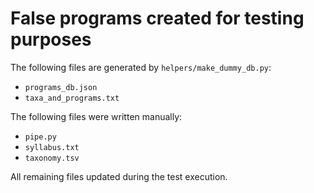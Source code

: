# False programs created for testing purposes

The following files are generated by `helpers/make_dummy_db.py`:

- `programs_db.json`
- `taxa_and_programs.txt`

The following files were written manually:

- `pipe.py`
- `syllabus.txt`
- `taxonomy.tsv`

All remaining files updated during the test execution.

